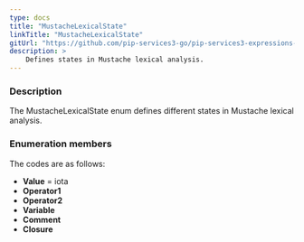 ```yaml
---
type: docs
title: "MustacheLexicalState"
linkTitle: "MustacheLexicalState"
gitUrl: "https://github.com/pip-services3-go/pip-services3-expressions-go"
description: > 
    Defines states in Mustache lexical analysis.
---
```


### Description

The MustacheLexicalState enum defines different states in Mustache lexical analysis.


### Enumeration members

The codes are as follows:

- **Value** = iota
- **Operator1**
- **Operator2**
- **Variable**
- **Comment**
- **Closure**
